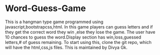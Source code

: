 # Word-Guess-Game
This is a hangman type game programmed using javascript,bootstrapcss,html. In this game players can guess letters and if they get the correct word they win ,else they lose the game.
The user have 10 chances to guess the word.Display section has win,loss,guessed letters,# of guess remaining.
To start using this, clone the git repo, which will have the html,css,js files.
This is maintained by Divya Gk.










